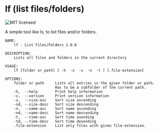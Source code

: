 # lf (list files/folders)

![MIT licensed][license-image]

[license-image]: https://img.shields.io/github/license/workingj/dh.svg

A simple tool like ls, to list files and/or folders.

```text
NAME:
    lf - List Files/Folders 1.0.0

DESCRIPTION:
    Lists all files and folders in the current directory

USAGE:
    lf [folder or path] [ -h  -v  -s  -n  -t ] [.file-extension]

OPTIONS:
    folder or path     Lists all entries in the given folder or path.
                       Has to be a subfolder of the current path.
    -h,  --help        Print help information
    -v,  --version     Print version information
    -s,  --size-asc    Sort size ascending
    -sd, --size-desc   Sort size descending
    -n,  --name-asc    Sort name ascending
    -nd, --name-desc   Sort name descending
    -t,  --time-asc    Sort time asending
    -td, --time-desc   Sort time desending
    .file-extension    List only files with given file-extension.
```
